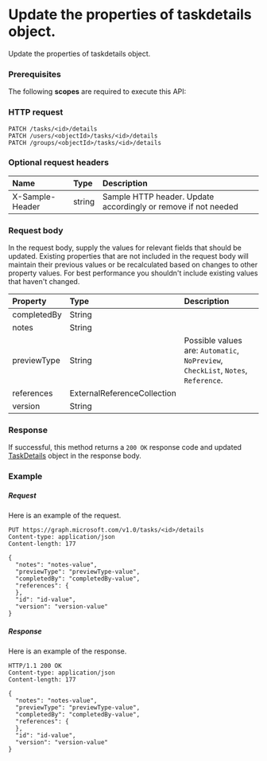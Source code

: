 # Update the properties of taskdetails object.

Update the properties of taskdetails object.
### Prerequisites
The following **scopes** are required to execute this API: 
### HTTP request
<!-- { "blockType": "ignored" } -->
```http
PATCH /tasks/<id>/details
PATCH /users/<objectId>/tasks/<id>/details
PATCH /groups/<objectId>/tasks/<id>/details
```
### Optional request headers
| Name       | Type | Description|
|:-----------|:------|:----------|
| X-Sample-Header  | string  | Sample HTTP header. Update accordingly or remove if not needed|

### Request body
In the request body, supply the values for relevant fields that should be updated. Existing properties that are not included in the request body will maintain their previous values or be recalculated based on changes to other property values. For best performance you shouldn't include existing values that haven't changed.

| Property	   | Type	|Description|
|:---------------|:--------|:----------|
|completedBy|String||
|notes|String||
|previewType|String| Possible values are: `Automatic`, `NoPreview`, `CheckList`, `Notes`, `Reference`.|
|references|ExternalReferenceCollection||
|version|String||

### Response
If successful, this method returns a `200 OK` response code and updated [TaskDetails](../resources/taskdetails.md) object in the response body.
### Example
##### Request
Here is an example of the request.
<!-- {
  "blockType": "request",
  "name": "update_taskdetails"
}-->
```http
PUT https://graph.microsoft.com/v1.0/tasks/<id>/details
Content-type: application/json
Content-length: 177

{
  "notes": "notes-value",
  "previewType": "previewType-value",
  "completedBy": "completedBy-value",
  "references": {
  },
  "id": "id-value",
  "version": "version-value"
}
```
##### Response
Here is an example of the response.
<!-- {
  "blockType": "response",
  "truncated": false,
  "@odata.type": "microsoft.graph.taskdetails"
} -->
```http
HTTP/1.1 200 OK
Content-type: application/json
Content-length: 177

{
  "notes": "notes-value",
  "previewType": "previewType-value",
  "completedBy": "completedBy-value",
  "references": {
  },
  "id": "id-value",
  "version": "version-value"
}
```

<!-- uuid: 8fcb5dbc-d5aa-4681-8e31-b001d5168d79
2015-10-25 14:57:30 UTC -->
<!-- {
  "type": "#page.annotation",
  "description": "Update the properties of taskdetails object.",
  "keywords": "",
  "section": "documentation",
  "tocPath": ""
}-->